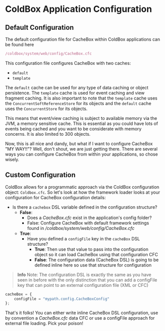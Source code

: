 # ColdBox Application Configuration

## Default Configuration
The default configuration file for CacheBox within ColdBox applications can be found here

```javascript
/coldbox/system/web/config/CacheBox.cfc
```

This configuration file configures CacheBox with two caches: 
* `default`
* `template`

The `default` cache can be used for any type of data caching or object persistence. The `template` cache is used for event caching and view fragment caching. It is also important to note that the `template` cache uses the `ConcurrentSoftReferenceStore` for its objects and the `default` cache uses the `ConcurrentStore` for its objects. 

This means that event/view caching is subject to available memory via the JVM, a memory sensitive cache. This is essential as you could have lots of events being cached and you want to be considerate with memory concerns. It is also limited to 300 objects.

Now, this is all nice and dandy, but what if I want to configure CacheBox "MY WAY!!"? Well, don't shout, we are just getting there. There are several ways you can configure CacheBox from within your applications, so chose wisely.

## Custom Configuration

ColdBox allows for a programmatic approach via the ColdBox configuration object: `Coldbox.cfc`. So let's look at how the framework loader looks at your configuration for CacheBox configuration details:

* Is there a `cachebox` DSL variable defined in the configuration structure?
    * **False**:
        * Does a *CacheBox.cfc* exist in the application's config folder?
        * False: Configure CacheBox with default framework settings found in */coldbox/system/web/config/CacheBox.cfc*
    * **True**:
        * Have you defined a `configFile` key in the `cacheBox` DSL structure?
            * **True**: Then use that value to pass into the configuration object so it can load CacheBox using that configuration CFC
            * **False**: The configuration data (CacheBox DSL) is going to be defined inline here so use that structure for configuration

> **Info** Note: The configuration DSL is exactly the same as you have seen in before with the only distinction that you can add a configFile key that can point to an external configuration file (XML or CFC)

```javascript
cacheBox = {
    configFile = "mypath.config.CacheBoxConfig"
};
```

That's it folks! You can either write inline CacheBox DSL configuration, use by convention a *CacheBox.cfc* data CFC or use a configFile approach for external file loading. Pick your poison!


